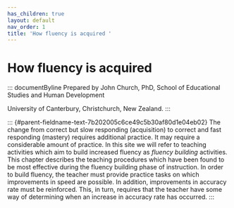 ```yaml
---
has_children: true
layout: default
nav_order: 1
title: 'How fluency is acquired '
---
```

# How fluency is acquired 


::: documentByline
Prepared by John Church, PhD, School of Educational Studies and Human
Development

University of Canterbury, Christchurch, New Zealand.
:::

::: {#parent-fieldname-text-7b202005c6ce49c5b30af80d1e04eb02}
The change from correct but slow responding (acquisition) to correct and
fast responding (mastery) requires additional practice. It may require a
considerable amount of practice. In this site we will refer to teaching
activities which aim to build increased fluency as *fluency building*
activities. This chapter describes the teaching procedures which have
been found to be most effective during the fluency building phase of
instruction. In order to build fluency, the teacher must provide
practice tasks on which improvements in speed are possible. In addition,
improvements in accuracy rate must be reinforced. This, in turn,
requires that the teacher have some way of determining when an increase
in accuracy rate has occurred.
:::
